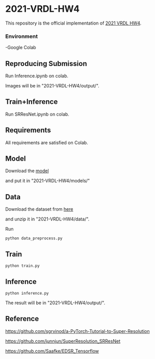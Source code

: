 # 2021-VRDL-HW4

This repository is the official implementation of [2021 VRDL HW4](https://codalab.lisn.upsaclay.fr/competitions/622?secret_key=4e06d660-cd84-429c-971b-79d15f78d400#learn_the_details). 


### Environment
-Google Colab

## Reproducing Submission
Run Inference.ipynb on colab.

Images will be in "2021-VRDL-HW4/output/".


## Train+Inference
Run SRResNet.ipynb on colab.


## Requirements
All requirements are satisfied on Colab.

## Model
Download the [model](https://drive.google.com/file/d/15QWYP5oO_b8mBSS6mas9bS6FqojT_xnL/view?usp=sharing)

and put it in "2021-VRDL-HW4/models/"



## Data
Download the dataset from [here](https://drive.google.com/file/d/1ewI1tdXqpkxRwh06tLYwaGpdBEY5PBzw/view?usp=sharing)

and unzip it in "2021-VRDL-HW4/data/".

Run
```Data
python data_preprocess.py
```

## Train

```Train
python train.py
```


## Inference

```Inference
python inference.py
```
The result will be in "2021-VRDL-HW4/output/".


## Reference
https://github.com/sgrvinod/a-PyTorch-Tutorial-to-Super-Resolution

https://github.com/junnjun/SuperResolution_SRResNet

https://github.com/Saafke/EDSR_Tensorflow
